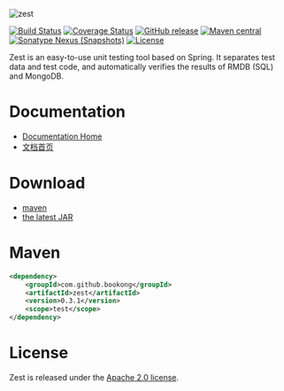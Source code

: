 ![zest](http://bookong.github.io/zest/images/logo.png)

[![Build Status](https://travis-ci.org/bookong/zest.svg?branch=master)](https://travis-ci.org/bookong/zest)
[![Coverage Status](https://coveralls.io/repos/github/bookong/zest/badge.svg?branch=master)](https://coveralls.io/github/bookong/zest?branch=master)
[![GitHub release](https://img.shields.io/github/release/bookong/zest.svg)](https://github.com/bookong/zest/releases)
[![Maven central](https://maven-badges.herokuapp.com/maven-central/com.github.bookong/zest/badge.svg)](https://maven-badges.herokuapp.com/maven-central/com.github.bookong/zest)
[![Sonatype Nexus (Snapshots)](https://img.shields.io/nexus/s/https/oss.sonatype.org/com.github.bookong/zest.svg)](https://oss.sonatype.org/content/repositories/snapshots/com/github/bookong/zest/)
[![License](http://img.shields.io/:license-apache-brightgreen.svg)](http://www.apache.org/licenses/LICENSE-2.0.html)

Zest is an easy-to-use unit testing tool based on Spring. It separates test data and test code, and automatically verifies the results of RMDB (SQL) and MongoDB.

# Documentation

- [Documentation Home](https://github.com/bookong/zest/wiki)
- [文档首页](https://github.com/bookong/zest/wiki/Home_zh_CN)

# Download

- [maven][1]
- [the latest JAR][2]

[1]: https://repo1.maven.org/maven2/com/github/bookong/zest/
[2]: https://search.maven.org/remote_content?g=com.github.bookong&a=zest&v=LATEST

# Maven

```xml
<dependency>
    <groupId>com.github.bookong</groupId>
    <artifactId>zest</artifactId>
    <version>0.3.1</version>
    <scope>test</scope>
</dependency>
```

# License

Zest is released under the [Apache 2.0 license](license.txt).
